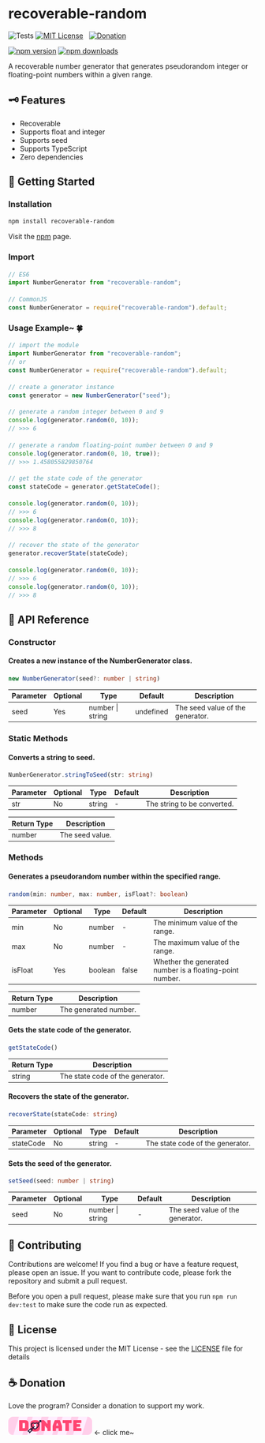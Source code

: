 # recoverable-random
![Tests](https://github.com/soranoo/recoverable-random/actions/workflows/auto_test.yml/badge.svg) [![MIT License](https://img.shields.io/badge/License-MIT-green.svg)](LICENSE)&nbsp;&nbsp;&nbsp;[![Donation](https://img.shields.io/static/v1?label=Donation&message=❤️&style=social)](https://github.com/soranoo/Donation)

[![npm version](https://img.shields.io/npm/v/recoverable-random?color=red&style=flat)](https://www.npmjs.com/package/recoverable-random) [![npm downloads](https://img.shields.io/npm/dt/recoverable-random?color=blue&style=flat)](https://www.npmjs.com/package/recoverable-random)

A recoverable number generator that generates pseudorandom integer or floating-point numbers within a given range.

## 🗝️ Features
* Recoverable
* Supports float and integer
* Supports seed
* Supports TypeScript
* Zero dependencies

## 🚀 Getting Started
### Installation
```bash
npm install recoverable-random
```
Visit the [npm](https://www.npmjs.com/package/recoverable-random) page.

### Import
```typescript
// ES6
import NumberGenerator from "recoverable-random";

// CommonJS
const NumberGenerator = require("recoverable-random").default;
```

### Usage Example~ 🍀
```typescript
// import the module
import NumberGenerator from "recoverable-random";
// or
const NumberGenerator = require("recoverable-random").default;

// create a generator instance
const generator = new NumberGenerator("seed");

// generate a random integer between 0 and 9
console.log(generator.random(0, 10));
// >>> 6

// generate a random floating-point number between 0 and 9
console.log(generator.random(0, 10, true));
// >>> 1.458055829850764 

// get the state code of the generator
const stateCode = generator.getStateCode();

console.log(generator.random(0, 10));
// >>> 6
console.log(generator.random(0, 10));
// >>> 8

// recover the state of the generator
generator.recoverState(stateCode);

console.log(generator.random(0, 10));
// >>> 6
console.log(generator.random(0, 10));
// >>> 8
```
## 📖 API Reference
### Constructor

#### Creates a new instance of the NumberGenerator class.

```typescript
new NumberGenerator(seed?: number | string)
```

| Parameter | Optional | Type | Default | Description |
|-|-|-|-|-|
| seed | Yes | number \| string | undefined | The seed value of the generator. |

### Static Methods
#### Converts a string to seed.

```typescript
NumberGenerator.stringToSeed(str: string)
```

| Parameter | Optional | Type | Default | Description |
|-|-|-|-|-|
| str | No | string | - | The string to be converted. |

| Return Type | Description |
|-|-|
| number | The seed value. |

### Methods

#### Generates a pseudorandom number within the specified range.

```typescript
random(min: number, max: number, isFloat?: boolean)
```

| Parameter | Optional | Type | Default | Description |
|-|-|-|-|-|
| min | No | number | - | The minimum value of the range. |
| max | No | number | - | The maximum value of the range. |
| isFloat | Yes | boolean | false | Whether the generated number is a floating-point number. |

| Return Type | Description |
|-|-|
| number | The generated number. |


#### Gets the state code of the generator.

```typescript
getStateCode()
```

| Return Type | Description |
|-|-|
| string | The state code of the generator. |


#### Recovers the state of the generator.

```typescript
recoverState(stateCode: string)
```

| Parameter | Optional | Type | Default | Description |
|-|-|-|-|-|
| stateCode | No | string | - | The state code of the generator. |

#### Sets the seed of the generator.

```typescript
setSeed(seed: number | string)
```

| Parameter | Optional | Type | Default | Description |
|-|-|-|-|-|
| seed | No | number \| string | - | The seed value of the generator. |

## 🤝 Contributing
Contributions are welcome! If you find a bug or have a feature request, please open an issue. If you want to contribute code, please fork the repository and submit a pull request.

Before you open a pull request, please make sure that you run `npm run dev:test` to make sure the code run as expected.


## 📝 License
This project is licensed under the MIT License - see the [LICENSE](LICENSE) file for details

## ☕ Donation
Love the program? Consider a donation to support my work.

[!["Donation"](https://raw.githubusercontent.com/soranoo/Donation/main/resources/image/DonateBtn.png)](https://github.com/soranoo/Donation) <- click me~

